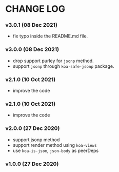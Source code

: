 # CHANGE LOG

### v3.0.1 (08 Dec 2021)

- fix typo inside the README.md file.

### v3.0.0 (08 Dec 2021)

- drop support purley for `jsonp` method.
- support `jsonp` through `koa-safe-jsonp` package.

### v2.1.0 (10 Oct 2021)

- improve the code

### v2.1.0 (10 Oct 2021)

- improve the code

### v2.0.0 (27 Dec 2020)

- support jsonp method
- support render method using `koa-views`
- use `koa-is-json`, `json-body` as peerDeps

### v1.0.0 (27 Dec 2020)
